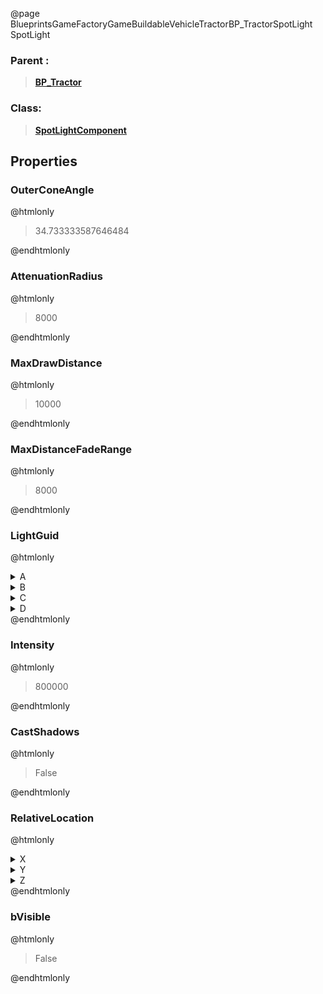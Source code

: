 @page BlueprintsGameFactoryGameBuildableVehicleTractorBP_TractorSpotLight SpotLight
### Parent :
<b><a href="_blueprints_game_factory_game_buildable_vehicle_tractor_b_p__tractor.html"><blockquote>BP_Tractor</blockquote></a></b>
### Class:
<b><a href="_class_script_spot_light_component.html"><blockquote>SpotLightComponent</blockquote></a></b>
## Properties
### OuterConeAngle
@htmlonly
<blockquote>34.733333587646484</blockquote>
@endhtmlonly

### AttenuationRadius
@htmlonly
<blockquote>8000</blockquote>
@endhtmlonly

### MaxDrawDistance
@htmlonly
<blockquote>10000</blockquote>
@endhtmlonly

### MaxDistanceFadeRange
@htmlonly
<blockquote>8000</blockquote>
@endhtmlonly

### LightGuid
@htmlonly
<details>
 <summary>A</summary>
<blockquote>2040162538</blockquote>
</details>
<details>
 <summary>B</summary>
<blockquote>1196628233</blockquote>
</details>
<details>
 <summary>C</summary>
<blockquote>-220070000</blockquote>
</details>
<details>
 <summary>D</summary>
<blockquote>-500655367</blockquote>
</details>
@endhtmlonly

### Intensity
@htmlonly
<blockquote>800000</blockquote>
@endhtmlonly

### CastShadows
@htmlonly
<blockquote>False</blockquote>
@endhtmlonly

### RelativeLocation
@htmlonly
<details>
 <summary>X</summary>
<blockquote>196.80763244628906</blockquote>
</details>
<details>
 <summary>Y</summary>
<blockquote>0</blockquote>
</details>
<details>
 <summary>Z</summary>
<blockquote>172.1069793701172</blockquote>
</details>
@endhtmlonly

### bVisible
@htmlonly
<blockquote>False</blockquote>
@endhtmlonly

